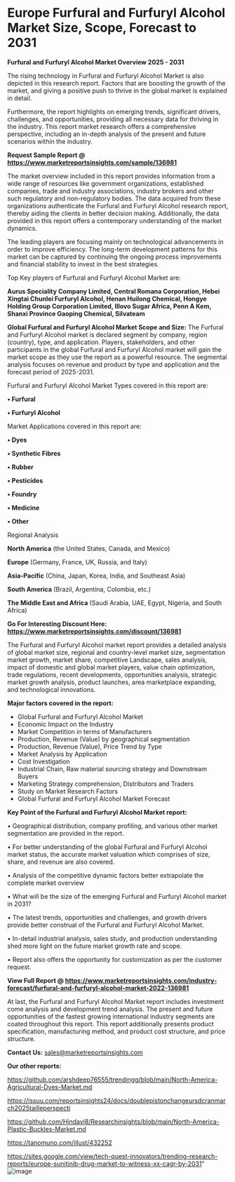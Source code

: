 # Europe Furfural and Furfuryl Alcohol Market Size, Scope, Forecast to 2031

<Strong> Furfural and Furfuryl Alcohol Market Overview 2025 - 2031</strong>

The rising technology in Furfural and Furfuryl Alcohol Market is also depicted in this research report. Factors that are boosting the growth of the market, and giving a positive push to thrive in the global market is explained in detail.

Furthermore, the report highlights on emerging trends, significant drivers, challenges, and opportunities, providing all necessary data for thriving in the industry. This report market research offers a comprehensive perspective, including an in-depth analysis of the present and future scenarios within the industry.

<strong>Request Sample Report @ <a href=https://www.marketreportsinsights.com/sample/136981>https://www.marketreportsinsights.com/sample/136981</a></strong>

The market overview included in this report provides information from a wide range of resources like government organizations, established companies, trade and industry associations, industry brokers and other such regulatory and non-regulatory bodies. The data acquired from these organizations authenticate the Furfural and Furfuryl Alcohol research report, thereby aiding the clients in better decision making. Additionally, the data provided in this report offers a contemporary understanding of the market dynamics.

The leading players are focusing mainly on technological advancements in order to improve efficiency. The long-term development patterns for this market can be captured by continuing the ongoing process improvements and financial stability to invest in the best strategies.

Top Key players of Furfural and Furfuryl Alcohol Market are:

<strong>Aurus Speciality Company Limited, Central Romana Corporation, Hebei Xingtai Chunlei Furfuryl Alcohol, Henan Huilong Chemical, Hongye Holding Group Corporation Limited, Illovo Sugar Africa, Penn A Kem, Shanxi Province Gaoping Chemical, Silvateam</strong>

<strong><b>Global Furfural and Furfuryl Alcohol Market Scope and Size:</b></strong>
The Furfural and Furfuryl Alcohol market is declared segment by company, region (country), type, and application. Players, stakeholders, and other participants in the global Furfural and Furfuryl Alcohol market will gain the market scope as they use the report as a powerful resource. The segmental analysis focuses on revenue and product by type and application and the forecast period of 2025-2031.

Furfural and Furfuryl Alcohol Market Types covered in this report are:

<strong>• Furfural

• Furfuryl Alcohol</strong>

Market Applications covered in this report are:

<strong>• Dyes

• Synthetic Fibres

• Rubber

• Pesticides

• Foundry

• Medicine

• Other</strong> 

Regional Analysis

<strong>North America</strong> (the United States, Canada, and Mexico)

<strong>Europe</strong> (Germany, France, UK, Russia, and Italy)

<strong>Asia-Pacific</strong> (China, Japan, Korea, India, and Southeast Asia)

<strong>South America</strong> (Brazil, Argentina, Colombia, etc.)

<strong>The Middle East and Africa</strong> (Saudi Arabia, UAE, Egypt, Nigeria, and South Africa)

<strong>Go For Interesting Discount Here: <a href=https://www.marketreportsinsights.com/discount/136981>https://www.marketreportsinsights.com/discount/136981</a></strong>

The Furfural and Furfuryl Alcohol market report provides a detailed analysis of global market size, regional and country-level market size, segmentation market growth, market share, competitive Landscape, sales analysis, impact of domestic and global market players, value chain optimization, trade regulations, recent developments, opportunities analysis, strategic market growth analysis, product launches, area marketplace expanding, and technological innovations.

<strong><b>Major factors covered in the report:</b></strong>
<ul>
  <li>Global Furfural and Furfuryl Alcohol Market </li>
  <li>Economic Impact on the Industry</li>
  <li>Market Competition in terms of Manufacturers</li>
  <li>Production, Revenue (Value) by geographical segmentation</li>
  <li>Production, Revenue (Value), Price Trend by Type</li>
  <li>Market Analysis by Application</li>
  <li>Cost Investigation</li>
  <li>Industrial Chain, Raw material sourcing strategy and Downstream Buyers</li>
  <li>Marketing Strategy comprehension, Distributors and Traders</li>
  <li>Study on Market Research Factors</li>
  <li>Global Furfural and Furfuryl Alcohol Market Forecast</li>
</ul>

<strong><b>Key Point of the Furfural and Furfuryl Alcohol Market report:</b></strong>

• Geographical distribution, company profiling, and various other market segmentation are provided in the report.

• For better understanding of the global Furfural and Furfuryl Alcohol market status, the accurate market valuation which comprises of size, share, and revenue are also covered.

• Analysis of the competitive dynamic factors better extrapolate the complete market overview

• What will be the size of the emerging Furfural and Furfuryl Alcohol market in 2031?

• The latest trends, opportunities and challenges, and growth drivers provide better construal of the Furfural and Furfuryl Alcohol Market.

• In-detail industrial analysis, sales study, and production understanding shed more light on the future market growth rate and scope.

• Report also offers the opportunity for customization as per the customer request.

<strong><b>View Full Report @ <a href=https://www.marketreportsinsights.com/industry-forecast/furfural-and-furfuryl-alcohol-market-2022-136981>https://www.marketreportsinsights.com/industry-forecast/furfural-and-furfuryl-alcohol-market-2022-136981</a></b></strong>


At last, the Furfural and Furfuryl Alcohol Market report includes investment come analysis and development trend analysis. The present and future opportunities of the fastest growing international industry segments are coated throughout this report. This report additionally presents product specification, manufacturing method, and product cost structure, and price structure.

<strong>Contact Us:</strong>
sales@marketreportsinsights.com

<strong>Our other reports:</strong>

<a href=https://github.com/arshdeep76555/trendingg/blob/main/North-America-Agricultural-Dyes-Market.md>https://github.com/arshdeep76555/trendingg/blob/main/North-America-Agricultural-Dyes-Market.md</a>

<a href=https://issuu.com/reportsinsights24/docs/doublepistonchangeursdcranmarch2025tailleperspecti>https://issuu.com/reportsinsights24/docs/doublepistonchangeursdcranmarch2025tailleperspecti</a>

<a href=https://github.com/Hindavi8/Researchinsights/blob/main/North-America-Plastic-Buckles-Market.md>https://github.com/Hindavi8/Researchinsights/blob/main/North-America-Plastic-Buckles-Market.md</a>

<a href=https://tanomuno.com/illust/432252>https://tanomuno.com/illust/432252</a>

<a href=https://sites.google.com/view/tech-quest-innovators/trending-research-reports/europe-sunitinib-drug-market-to-witness-xx-cagr-by-2031>https://sites.google.com/view/tech-quest-innovators/trending-research-reports/europe-sunitinib-drug-market-to-witness-xx-cagr-by-2031</a>"
![image](https://github.com/user-attachments/assets/73109e51-49fb-4e70-a6c3-a1135265be90)
